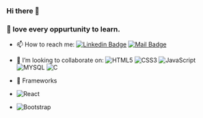 ### Hi there 👋
### 🤔 love every oppurtunity to learn.


- 📫 How to reach me: [![Linkedin Badge](https://img.shields.io/badge/-rubylena-0e76a8?style=flat&labelColor=0e76a8&logo=linkedin&logoColor=white)](
https://www.linkedin.com/in/grace-effiong/) [![Mail Badge](https://img.shields.io/badge/-rubylena-c0392b?style=flat&labelColor=c0392b&logo=gmail&logoColor=white)](mailto:graceffiong@gmail.com)

- 👯 I’m looking to collaborate on: ![HTML5](https://img.shields.io/badge/-HTML5-09203F?style=flat&logo=HTML5)
![CSS3](https://img.shields.io/badge/-CSS3-09203F?style=flat&logo=CSS3)
![JavaScript](https://img.shields.io/badge/-JavaScript-09203F?style=flat&logo=javascript)
![MYSQL](https://img.shields.io/badge/-MYSQL-09203F?style=flat&logo=MySQL)
![C](https://img.shields.io/badge/-C-09203F?style=flat&logo=C)

- 🔭 Frameworks 
- ![React](https://img.shields.io/badge/-React-09203F?style=flat&logo=React)
- ![Bootstrap](https://img.shields.io/badge/-Bootstrap-09203F?style=flat&logo=Bootstrap)
<!--
**Rubylena/rubylena** is a ✨ _special_ ✨ repository because its `README.md` (this file) appears on your GitHub profile.

Here are some ideas to get you started:

- 🔭 I’m currently working on ...
- 🌱 I’m currently learning ...
- 👯 I’m looking to collaborate on ...
- 🤔 I’m looking for help with ...
- 💬 Ask me about ...
- 📫 How to reach me: ...
- 😄 Pronouns: ...
- ⚡ Fun fact: ...
-->

